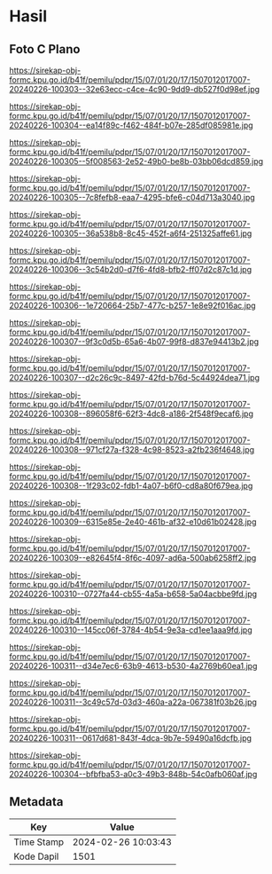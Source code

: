 # Hasil

## Foto C Plano

https://sirekap-obj-formc.kpu.go.id/b41f/pemilu/pdpr/15/07/01/20/17/1507012017007-20240226-100303--32e63ecc-c4ce-4c90-9dd9-db527f0d98ef.jpg

https://sirekap-obj-formc.kpu.go.id/b41f/pemilu/pdpr/15/07/01/20/17/1507012017007-20240226-100304--ea14f89c-f462-484f-b07e-285df085981e.jpg

https://sirekap-obj-formc.kpu.go.id/b41f/pemilu/pdpr/15/07/01/20/17/1507012017007-20240226-100305--5f008563-2e52-49b0-be8b-03bb06dcd859.jpg

https://sirekap-obj-formc.kpu.go.id/b41f/pemilu/pdpr/15/07/01/20/17/1507012017007-20240226-100305--7c8fefb8-eaa7-4295-bfe6-c04d713a3040.jpg

https://sirekap-obj-formc.kpu.go.id/b41f/pemilu/pdpr/15/07/01/20/17/1507012017007-20240226-100305--36a538b8-8c45-452f-a6f4-251325affe61.jpg

https://sirekap-obj-formc.kpu.go.id/b41f/pemilu/pdpr/15/07/01/20/17/1507012017007-20240226-100306--3c54b2d0-d7f6-4fd8-bfb2-ff07d2c87c1d.jpg

https://sirekap-obj-formc.kpu.go.id/b41f/pemilu/pdpr/15/07/01/20/17/1507012017007-20240226-100306--1e720664-25b7-477c-b257-1e8e92f016ac.jpg

https://sirekap-obj-formc.kpu.go.id/b41f/pemilu/pdpr/15/07/01/20/17/1507012017007-20240226-100307--9f3c0d5b-65a6-4b07-99f8-d837e94413b2.jpg

https://sirekap-obj-formc.kpu.go.id/b41f/pemilu/pdpr/15/07/01/20/17/1507012017007-20240226-100307--d2c26c9c-8497-42fd-b76d-5c44924dea71.jpg

https://sirekap-obj-formc.kpu.go.id/b41f/pemilu/pdpr/15/07/01/20/17/1507012017007-20240226-100308--896058f6-62f3-4dc8-a186-2f548f9ecaf6.jpg

https://sirekap-obj-formc.kpu.go.id/b41f/pemilu/pdpr/15/07/01/20/17/1507012017007-20240226-100308--971cf27a-f328-4c98-8523-a2fb236f4648.jpg

https://sirekap-obj-formc.kpu.go.id/b41f/pemilu/pdpr/15/07/01/20/17/1507012017007-20240226-100308--1f293c02-fdb1-4a07-b6f0-cd8a80f679ea.jpg

https://sirekap-obj-formc.kpu.go.id/b41f/pemilu/pdpr/15/07/01/20/17/1507012017007-20240226-100309--6315e85e-2e40-461b-af32-e10d61b02428.jpg

https://sirekap-obj-formc.kpu.go.id/b41f/pemilu/pdpr/15/07/01/20/17/1507012017007-20240226-100309--e82645f4-8f6c-4097-ad6a-500ab6258ff2.jpg

https://sirekap-obj-formc.kpu.go.id/b41f/pemilu/pdpr/15/07/01/20/17/1507012017007-20240226-100310--0727fa44-cb55-4a5a-b658-5a04acbbe9fd.jpg

https://sirekap-obj-formc.kpu.go.id/b41f/pemilu/pdpr/15/07/01/20/17/1507012017007-20240226-100310--145cc06f-3784-4b54-9e3a-cd1ee1aaa9fd.jpg

https://sirekap-obj-formc.kpu.go.id/b41f/pemilu/pdpr/15/07/01/20/17/1507012017007-20240226-100311--d34e7ec6-63b9-4613-b530-4a2769b60ea1.jpg

https://sirekap-obj-formc.kpu.go.id/b41f/pemilu/pdpr/15/07/01/20/17/1507012017007-20240226-100311--3c49c57d-03d3-460a-a22a-067381f03b26.jpg

https://sirekap-obj-formc.kpu.go.id/b41f/pemilu/pdpr/15/07/01/20/17/1507012017007-20240226-100311--0617d681-843f-4dca-9b7e-59490a16dcfb.jpg

https://sirekap-obj-formc.kpu.go.id/b41f/pemilu/pdpr/15/07/01/20/17/1507012017007-20240226-100304--bfbfba53-a0c3-49b3-848b-54c0afb060af.jpg


## Metadata

| Key        | Value               |
| ---------- | ------------------- |
| Time Stamp | 2024-02-26 10:03:43 |
| Kode Dapil | 1501                |



